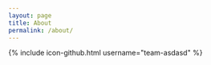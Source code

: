 ```yaml
---
layout: page
title: About
permalink: /about/
---
```

{% include icon-github.html username="team-asdasd" %}
